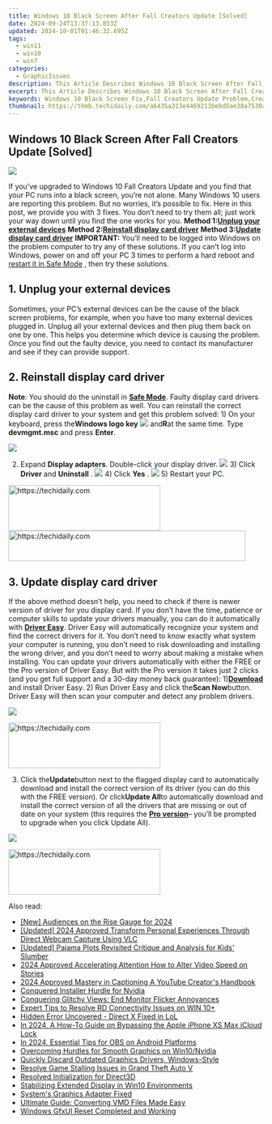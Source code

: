 ```yaml
---
title: Windows 10 Black Screen After Fall Creators Update [Solved]
date: 2024-09-24T13:37:13.853Z
updated: 2024-10-01T01:46:32.695Z
tags:
  - win11
  - win10
  - win7
categories:
  - GraphicIssues
description: This Article Describes Windows 10 Black Screen After Fall Creators Update [Solved]
excerpt: This Article Describes Windows 10 Black Screen After Fall Creators Update [Solved]
keywords: Windows 10 Black Screen Fix,Fall Creators Update Problem,Creative Solutions for PC Issues,Black Screen Fix After Windows Updates,Troubleshooting Windows 10 Display Issues,Fall Creators Update Black Screen Fix Guide,Windows 10 Display Troubleshooting Tips
thumbnail: https://thmb.techidaily.com/a6435a313e4469213bebd5ae38a7530a7b0364be00feda91bc9b60c48edb8ed3.jpg
---
```


## Windows 10 Black Screen After Fall Creators Update [Solved]

![](https://images.drivereasy.com/wp-content/uploads/2016/10/windows-10-black-screen.png)

If you’ve upgraded to Windows 10 Fall Creators Update and you find that your PC runs into a black screen, you’re not alone. Many Windows 10 users are reporting this problem. But no worries, it’s possible to fix. Here in this post, we provide you with 3 fixes. You don’t need to try them all; just work your way down until you find the one works for you.   **Method 1:[Unplug your external devices](#m1)**   **Method 2:[Reinstall display card driver](#m2)**   **Method 3:[Update display card driver](#m3)** **IMPORTANT:**  You’ll need to be logged into Windows on the problem computer to try any of these solutions. If you can’t log into Windows, power on and off your PC 3 times to perform a hard reboot and [restart it in Safe Mode](https://tools.techidaily.com/drivereasy/download/) , then try these solutions.

## 1\. Unplug your external devices

 Sometimes, your PC’s external devices can be the cause of the black screen problems, for example, when you have too many external devices plugged in. Unplug all your external devices and then plug them back on one by one. This helps you determine which device is causing the problem. Once you find out the faulty device, you need to contact its manufacturer and see if they can provide support.

## 2\. Reinstall display card driver

**Note**: You should do the uninstall in [**Safe Mode**](https://tools.techidaily.com/drivereasy/download/). Faulty display card drivers can be the cause of this problem as well. You can reinstall the correct display card driver to your system and get this problem solved: 1) On your keyboard, press the**Windows logo key** ![](https://images.drivereasy.com/wp-content/uploads/2016/10/img_5811a625cdad7.png) and**R**at the same time. Type **devmgmt.msc** and press **Enter**.

![](https://images.drivereasy.com/wp-content/uploads/2017/09/img_59c24493dcfb1.png)

2) Expand **Display adapters**. Double-click your display driver. ![](https://images.drivereasy.com/wp-content/uploads/2016/10/display-adapters-expand.jpg)  3) Click **Driver** and **Uninstall** . ![](https://images.drivereasy.com/wp-content/uploads/2016/10/uninstall-display-adpater.jpg)  4) Click **Yes** . ![](https://images.drivereasy.com/wp-content/uploads/2016/10/confirm-device-uninstall.png) 5) Restart your PC.

<!-- affiliate ads begin -->
<a href="https://wigfever.sjv.io/c/5597632/1995803/22899" target="_top" id="1995803">
  <img src="//a.impactradius-go.com/display-ad/22899-1995803" border="0" alt="https://techidaily.com" width="300" height="90"/>
</a>
<img height="0" width="0" src="https://wigfever.sjv.io/i/5597632/1995803/22899" style="position:absolute;visibility:hidden;" border="0" />
<!-- affiliate ads end -->

<!-- affiliate ads begin -->
<a href="https://25home.pxf.io/c/5597632/2148648/16836" target="_top" id="2148648">
  <img src="//a.impactradius-go.com/display-ad/16836-2148648" border="0" alt="https://techidaily.com" width="468" height="60"/>
</a>
<img height="0" width="0" src="https://25home.pxf.io/i/5597632/2148648/16836" style="position:absolute;visibility:hidden;" border="0" />
<!-- affiliate ads end -->

## 3\. Update display card driver

If the above method doesn’t help, you need to check if there is newer version of driver for you display card. If you don’t have the time, patience or computer skills to update your drivers manually, you can do it automatically with [**Driver Easy**](https://tools.techidaily.com/drivereasy/download/). Driver Easy will automatically recognize your system and find the correct drivers for it. You don’t need to know exactly what system your computer is running, you don’t need to risk downloading and installing the wrong driver, and you don’t need to worry about making a mistake when installing. You can update your drivers automatically with either the FREE or the Pro version of Driver Easy. But with the Pro version it takes just 2 clicks (and you get full support and a 30-day money back guarantee): 1)[**Download**](https://tools.techidaily.com/drivereasy/download/) and install Driver Easy. 2) Run Driver Easy and click the**Scan Now**button. Driver Easy will then scan your computer and detect any problem drivers.

![](https://images.drivereasy.com/wp-content/uploads/2017/09/img_59c245c4a6b9e.png)

<!-- affiliate ads begin -->
<a href="https://aligracehair.sjv.io/c/5597632/1915865/19272" target="_top" id="1915865">
  <img src="//a.impactradius-go.com/display-ad/19272-1915865" border="0" alt="https://techidaily.com" width="300" height="90"/>
</a>
<img height="0" width="0" src="https://aligracehair.sjv.io/i/5597632/1915865/19272" style="position:absolute;visibility:hidden;" border="0" />
<!-- affiliate ads end -->

3) Click the**Update**button next to the flagged display card to automatically download and install the correct version of its driver (you can do this with the FREE version). Or click**Update All**to automatically download and install the correct version of all the drivers that are missing or out of date on your system (this requires the [**Pro version**](https://tools.techidaily.com/drivereasy/download/)– you’ll be prompted to upgrade when you click Update All).

![](https://images.drivereasy.com/wp-content/uploads/2017/09/img_59c2460315f83.jpg)

<!-- affiliate ads begin -->
<a href="https://aligracehair.sjv.io/c/5597632/2012401/19272" target="_top" id="2012401">
  <img src="//a.impactradius-go.com/display-ad/19272-2012401" border="0" alt="https://techidaily.com" width="300" height="90"/>
</a>
<img height="0" width="0" src="https://aligracehair.sjv.io/i/5597632/2012401/19272" style="position:absolute;visibility:hidden;" border="0" />
<!-- affiliate ads end -->

<ins class="adsbygoogle"
     style="display:block"
     data-ad-format="autorelaxed"
     data-ad-client="ca-pub-7571918770474297"
     data-ad-slot="1223367746"></ins>

<ins class="adsbygoogle"
     style="display:block"
     data-ad-client="ca-pub-7571918770474297"
     data-ad-slot="8358498916"
     data-ad-format="auto"
     data-full-width-responsive="true"></ins>

<span class="atpl-alsoreadstyle">Also read:</span>
<div><ul>
<li><a href="https://youtube-zero.techidaily.com/udiences-on-the-rise-gauge-for-2024/"><u>[New] Audiences on the Rise Gauge for 2024</u></a></li>
<li><a href="https://screen-video-capture.techidaily.com/updated-2024-approved-transform-personal-experiences-through-direct-webcam-capture-using-vlc/"><u>[Updated] 2024 Approved Transform Personal Experiences Through Direct Webcam Capture Using VLC</u></a></li>
<li><a href="https://fox-direct.techidaily.com/updated-pajama-plots-revisited-critique-and-analysis-for-kids-slumber/"><u>[Updated] Pajama Plots Revisited Critique and Analysis for Kids' Slumber</u></a></li>
<li><a href="https://extra-information.techidaily.com/2024-approved-accelerating-attention-how-to-alter-video-speed-on-stories/"><u>2024 Approved Accelerating Attention How to Alter Video Speed on Stories</u></a></li>
<li><a href="https://youtube-help.techidaily.com/2024-approved-mastery-in-captioning-a-youtube-creators-handbook/"><u>2024 Approved Mastery in Captioning A YouTube Creator's Handbook</u></a></li>
<li><a href="https://graphic-issues.techidaily.com/conquered-installer-hurdle-for-nvidia/"><u>Conquered Installer Hurdle for Nvidia</u></a></li>
<li><a href="https://graphic-issues.techidaily.com/conquering-glitchy-views-end-monitor-flicker-annoyances/"><u>Conquering Glitchy Views: End Monitor Flicker Annoyances</u></a></li>
<li><a href="https://win11-tips.techidaily.com/expert-tips-to-resolve-rd-connectivity-issues-on-win-10plus/"><u>Expert Tips to Resolve RD Connectivity Issues on WIN 10+</u></a></li>
<li><a href="https://graphic-issues.techidaily.com/hidden-error-uncovered-direct-x-fixed-in-lol/"><u>Hidden Error Uncovered - Direct X Fixed in LoL</u></a></li>
<li><a href="https://activate-lock.techidaily.com/in-2024-a-how-to-guide-on-bypassing-the-apple-iphone-xs-max-icloud-lock-by-drfone-ios/"><u>In 2024, A How-To Guide on Bypassing the Apple iPhone XS Max iCloud Lock</u></a></li>
<li><a href="https://digital-screen-recording.techidaily.com/in-2024-essential-tips-for-obs-on-android-platforms/"><u>In 2024, Essential Tips for OBS on Android Platforms</u></a></li>
<li><a href="https://graphic-issues.techidaily.com/overcoming-hurdles-for-smooth-graphics-on-win10nvidia/"><u>Overcoming Hurdles for Smooth Graphics on Win10/Nvidia</u></a></li>
<li><a href="https://graphic-issues.techidaily.com/quickly-discard-outdated-graphics-drivers-windows-style/"><u>Quickly Discard Outdated Graphics Drivers, Windows-Style</u></a></li>
<li><a href="https://win-blog.techidaily.com/resolve-game-stalling-issues-in-grand-theft-auto-v/"><u>Resolve Game Stalling Issues in Grand Theft Auto V</u></a></li>
<li><a href="https://graphic-issues.techidaily.com/resolved-initialization-for-direct3d/"><u>Resolved Initialization for Direct3D</u></a></li>
<li><a href="https://graphic-issues.techidaily.com/stabilizing-extended-display-in-win10-environments/"><u>Stabilizing Extended Display in Win10 Environments</u></a></li>
<li><a href="https://graphic-issues.techidaily.com/systems-graphics-adapter-fixed/"><u>System's Graphics Adapter Fixed</u></a></li>
<li><a href="https://discover-guides.techidaily.com/ultimate-guide-converting-vmd-files-made-easy/"><u>Ultimate Guide: Converting VMD Files Made Easy</u></a></li>
<li><a href="https://graphic-issues.techidaily.com/windows-gfxui-reset-completed-and-working/"><u>Windows GfxUI Reset Completed and Working</u></a></li>
</ul></div>

